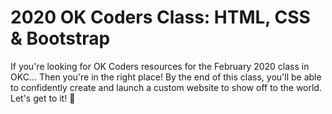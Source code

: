 # 2020 OK Coders Class: HTML, CSS & Bootstrap
If you're looking for OK Coders resources for the February 2020 class in OKC... Then you're in the right place! By the
end of this class, you'll be able to confidently create and launch a custom website to show off to the world. Let's get
to it! 🎉
